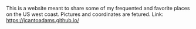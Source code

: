 This is a website meant to share some of my frequented and favorite places on the US west coast. Pictures and coordinates are fetured.
Link: https://jcantoadams.github.io/
